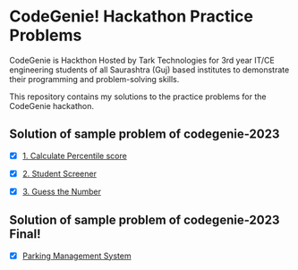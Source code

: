 # CodeGenie! Hackathon Practice Problems

CodeGenie is Hackthon Hosted by Tark Technologies for 3rd year IT/CE engineering students of all Saurashtra (Guj) based institutes to demonstrate their programming and problem-solving skills.

This repository contains my solutions to the practice problems for the CodeGenie hackathon. 
<br>

## Solution of sample problem of codegenie-2023


- [x] [1. Calculate Percentile score](https://github.com/Mahmadamin08/CodeGenie_2023/blob/main/Solution//PercentileScoreCalculator.java/)
- [x] [2. Student Screener](https://github.com/Mahmadamin08/CodeGenie_2023/blob/main/Solution//StudentScreener.java/)
- [x] [3. Guess the Number](https://github.com/Mahmadamin08/CodeGenie_2023/blob/main/Solution/GuessTheNumber.java/)


## Solution of sample problem of codegenie-2023 Final!

- [x] [Parking Management System](https://github.com/Mahmadamin08/CodeGenie_2023/blob/main/Final%20Practice/ParkingManagementSystem.java/)
